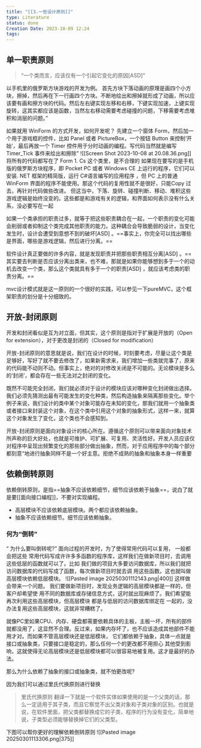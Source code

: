 ```yaml
---
title: "[[3.一些设计原则]]"
type: Literature
status: done
Creation Date: 2023-10-09 12:24
tags: 
---
```

## 单一职责原则
>“一个类而言，应该仅有一个引起它变化的原因[ASD]”

以手机里的俄罗斯方块游戏的开发为例。
首先方块下落动画的原理是画四个小方块，擦掉，然后再在下一行画四个方块。不断地绘出和擦掉就形成了动画，所以应该要有画和擦方块的代码。然后左右键实现左移和右移，下键实现加速，上键实现旋转，这其实都应该是函数，当然左右移动需要考虑碰撞的问题，下移需要考虑堆积和消层的问题。”

如果就用 WinForm 的方式开发，如何开发呢？
先建立一个窗体 Form，然后加一个用于游戏框的控件，比如 Panel 或者 PictureBox，一个按钮 Button 来控制‘开始’，最后再放一个 Timer 控件用于分时动画的编程。写代码当然就是编写 Timer_Tick 事件来绘出和擦除”
![[Screen Shot 2023-10-08 at 20.08.36.png]]
将所有的代码都写在了 Form 1. Cs 这个类里，是不合理的
如果现在要写的是手机版的俄罗斯方块程序，即 Pocket PC 或者 Windows CE 上运行的程序，它们可以安装. NET 框架的精简版，运行 C#语言编写的应用程序 ，但 PC 上的普通 WinForm 界面的程序不能使用。那这个代码的复用性就不是很好，只能Copy 过去，再针对代码做些改进。
但这当中，下落、旋转、碰撞判断、移动、堆积这些游戏逻辑是始终没变的。这些都是和游戏有关的逻辑，和界面如何表示没有什么关系，没必要写在一起

如果一个类承担的职责过多，就等于把这些职责耦合在一起，一个职责的变化可能会削弱或者抑制这个类完成其他职责的能力。这种耦合会导致脆弱的设计，当变化发生时，设计会遭受到意想不到的破坏[ASD] 。==事实上，你完全可以找出哪些是界面，哪些是游戏逻辑，然后进行分离。==

软件设计真正要做的许多内容，就是发现职责并把那些职责相互分离[ASD] 。==其实要去判断是否应该分离出类来，也不难，那就是如果你能够想到多于一个的动机去改变一个类，那么这个类就具有多于一个的职责[ASD] ，就应该考虑类的职责分离。==

mvc设计模式就是这一原则的一个很好的实践，可以参见一下pureMVC，这个框架职责的划分是十分细致的。

## 开放-封闭原则
开发和封闭看似是互为对立面，但其实，这个原则是指对于扩展是开放的（Open for extension），对于更改是封闭的（Closed for modification）

开放-封闭原则的意思就是说，我们在设计的时候，时刻要考虑，尽量让这个类是足够好，写好了就不要去修改了，如果新需求来，我们增加一些类就完事了，原来的代码能不动则不动。但事实上，绝对的对修改关闭是不可能的。无论模块是多么的‘封闭’，都会存在一些无法对之封闭的变化。

既然不可能完全封闭，我们就必须对于设计的模块应该对哪种变化封闭做出选择。我们必须先猜测出最有可能发生的变化种类，然后构造抽象来隔离那些变化。举个例子来说，我们设计的类中某个对象可能存在未知的变化，那我们就用一个抽象类或者接口来封装这个对象，在这个类中引用这个对象的抽象形式，这样一来，就算这个对象发生了变化，这个类也不会感知到。

开放-封闭原则是面向对象设计的核心所在。遵循这个原则可以带来面向对象技术所声称的巨大好处，也就是可维护、可扩展、可复用、灵活性好。开发人员应该仅对程序中呈现出频繁变化的那些部分做出抽象，然而，对于应用程序中的每个部分都刻意“地进行抽象同样不是一个好主意。拒绝不成熟的抽象和抽象本身一样重要

## 依赖倒转原则
依赖倒转原则，是指==抽象不应该依赖细节，细节应该依赖于抽象==，说白了就是要[[面向接口编程]]，不要对实现编程。
- 高层模块不应该依赖底层模块。两个都应该依赖抽象。
- 抽象不应该依赖细节。细节应该依赖抽象。
### 何为“倒转”
“ 为什么要叫倒转呢?” 
面向过程的开发时，为了使得常用代码可以复用， 一般都会把这些 常用代码写成许许多多函数的程序库，这样我们在做新项目时，去调用这些低层的函数就可以了。比如 我们做的项目大多要访问数据库，所以我们就把访问数据库的代码写成了函数，每次做新项目时就去调 用这些函数。这也就叫做高层模块依赖低层模块。
![[Pasted image 20250301112143.png|400]]
这样做会带来一个问题。
我们要做新项目时，发现业务逻辑的高层模块都是一样的，但客户却希望使 用不同的数据库或存储信息方式，这时就出现麻烦了。我们希望能再次利用这些高层模块，但高层模块 都是与低层的访问数据库绑定在 一起的，没办法复用这些高层模块，这就非常糟糕了。

就像PC里如果CPU、内存、硬盘都需要依赖具体的主板，主板一坏，所有的部件就都没用了，这显然不合理。反过来，如果内存坏了，也不应该造成其他部件不能用才对。而如果不管高层模块还是低层模块， 它们都依赖于抽象，具体一点就是接口或抽象类，只要接口是稳定的，那么任何一个的更改都不用担心 其他受到影响，这就使得无论高层模块还是低层模块都可以很容易地被复用。这才是最好的办法。

那么为什么依赖了抽象的接口或抽象类，就不怕更改呢?

因为我们可以通过里氏代换原则进行替换
>里氏代换原则
>翻译一下就是一个软件实体如果使用的是一个父类的话，那么一定适用于其子类，而且它察觉不出父类对象和子类对象的区别。也就是说，在软件里面，把父类都替换成它的子类，程序的行为没有变化，简单地说，子类型必须能够替换掉它们的父类型。

下图可以帮你更好的理解依赖倒转原则
![[Pasted image 20250301113306.png|375]]
